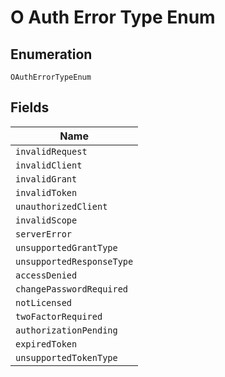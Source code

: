 
# O Auth Error Type Enum

## Enumeration

`OAuthErrorTypeEnum`

## Fields

| Name |
|  --- |
| `invalidRequest` |
| `invalidClient` |
| `invalidGrant` |
| `invalidToken` |
| `unauthorizedClient` |
| `invalidScope` |
| `serverError` |
| `unsupportedGrantType` |
| `unsupportedResponseType` |
| `accessDenied` |
| `changePasswordRequired` |
| `notLicensed` |
| `twoFactorRequired` |
| `authorizationPending` |
| `expiredToken` |
| `unsupportedTokenType` |

